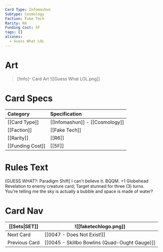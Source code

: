 ```yaml
---
Card Type: Infomashun
Subtype: Cosmology
Faction: Fake Tech
Rarity: R6
Funding Cost: 5F
tags: []
aliases:
  - Guess What LOL
---
```

# Art

> [!info]- Card Art
> ![[Guess What LOL.png]]

# Card Specs

| Category | Specification| 
| :--- | :--- |
| [[Card Type]] | [[Infomashun]] - [[Cosmology]] |  
| [[Faction]] | [[Fake Tech]] | 
| [[Rarity]] | [[R6]] | 
| [[Funding Cost]] | [[5F]] |  

# Rules Text  

[GUESS WHAT?: Paradigm Shift] I can't believe it.
BQQM. +1 Globehead Revelation to enemy creature card;
Target stunned for three (3) turns. You're telling me the sky is actually a bubble and space is made of water?

# Card Nav

| [[Sets\|SET]]           | ![[faketechlogo.png]]          |
| ------------- | ------------------------------ |
| Next Card     | [[0047 - Does Not Exist!]] |
| Previous Card | [[0045 - Skillbo Bowlins (Quad-Ought Gauge)]]         |


